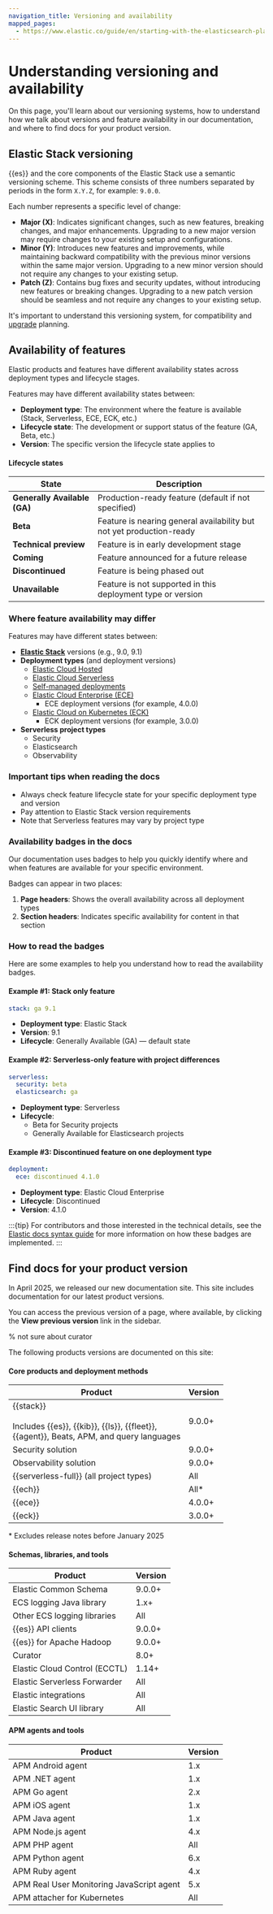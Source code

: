 ```yaml
---
navigation_title: Versioning and availability
mapped_pages:
  - https://www.elastic.co/guide/en/starting-with-the-elasticsearch-platform-and-its-solutions/current/introducing-elastic-documentation.html
---
```


# Understanding versioning and availability

On this page, you'll learn about our versioning systems, how to understand how we talk about versions and feature availability in our documentation, and where to find docs for your product version.

## Elastic Stack versioning

{{es}} and the core components of the Elastic Stack use a semantic versioning scheme. This scheme consists of three numbers separated by periods in the form `X.Y.Z`, for example: `9.0.0`.

Each number represents a specific level of change:

- **Major (X)**: Indicates significant changes, such as new features, breaking changes, and major enhancements. Upgrading to a new major version may require changes to your existing setup and configurations.
- **Minor (Y)**: Introduces new features and improvements, while maintaining backward compatibility with the previous minor versions within the same major version. Upgrading to a new minor version should not require any changes to your existing setup.
- **Patch (Z)**: Contains bug fixes and security updates, without introducing new features or breaking changes. Upgrading to a new patch version should be seamless and not require any changes to your existing setup.

It's important to understand this versioning system, for compatibility and [upgrade](/deploy-manage/upgrade.md) planning.

## Availability of features

Elastic products and features have different availability states across deployment types and lifecycle stages.

Features may have different availability states between:

- **Deployment type**: The environment where the feature is available (Stack, Serverless, ECE, ECK, etc.)
- **Lifecycle state**: The development or support status of the feature (GA, Beta, etc.)
- **Version**: The specific version the lifecycle state applies to

#### Lifecycle states

| State | Description |
|-------|-------------|
| **Generally Available (GA)** | Production-ready feature (default if not specified) |
| **Beta** | Feature is nearing general availability but not yet production-ready |
| **Technical preview** | Feature is in early development stage |
| **Coming** | Feature announced for a future release |
| **Discontinued** | Feature is being phased out |
| **Unavailable** | Feature is not supported in this deployment type or version |

### Where feature availability may differ

Features may have different states between:

- **[Elastic Stack](the-stack.md)** versions (e.g., 9.0, 9.1)
- **Deployment types** (and deployment versions)
  - [Elastic Cloud Hosted](/deploy-manage/deploy/elastic-cloud/cloud-hosted.md)
  - [Elastic Cloud Serverless](/deploy-manage/deploy/elastic-cloud/serverless.md)
  - [Self-managed deployments](/deploy-manage/deploy/self-managed.md)
  - [Elastic Cloud Enterprise (ECE)](/deploy-manage/deploy/cloud-enterprise.md)
    - ECE deployment versions (for example, 4.0.0)
  - [Elastic Cloud on Kubernetes (ECK)](/deploy-manage/deploy/cloud-on-k8s.md)
    - ECK deployment versions (for example, 3.0.0)
- **Serverless project types**
  - Security
  - Elasticsearch
  - Observability

### Important tips when reading the docs

- Always check feature lifecycle state for your specific deployment type and version
- Pay attention to Elastic Stack version requirements
- Note that Serverless features may vary by project type

### Availability badges in the docs

Our documentation uses badges to help you quickly identify where and when features are available for your specific environment.

Badges can appear in two places:
1. **Page headers**: Shows the overall availability across all deployment types
2. **Section headers**: Indicates specific availability for content in that section

### How to read the badges

Here are some examples to help you understand how to read the availability badges.

#### Example #1: Stack only feature

```yaml {applies_to}
stack: ga 9.1
```
- **Deployment type**: Elastic Stack
- **Version**: 9.1
- **Lifecycle**: Generally Available (GA) — default state

#### Example #2: Serverless-only feature with project differences

```yaml {applies_to}
serverless:
  security: beta
  elasticsearch: ga
```
- **Deployment type**: Serverless
- **Lifecycle**:
  - Beta for Security projects
  - Generally Available for Elasticsearch projects

#### Example #3: Discontinued feature on one deployment type

```yaml {applies_to}
deployment:
  ece: discontinued 4.1.0
```
- **Deployment type**: Elastic Cloud Enterprise
- **Lifecycle**: Discontinued
- **Version**: 4.1.0

:::{tip}
For contributors and those interested in the technical details, see the [Elastic docs syntax guide](https://elastic.github.io/docs-builder/syntax/applies/) for more information on how these badges are implemented.
:::

## Find docs for your product version

In April 2025, we released our new documentation site. This site includes documentation for our latest product versions.

You can access the previous version of a page, where available, by clicking the **View previous version** link in the sidebar. 

% not sure about curator

The following products versions are documented on this site:

#### Core products and deployment methods

| Product | Version |
| --- | --- |
| {{stack}}<br><br>Includes {{es}}, {{kib}}, {{ls}}, {{fleet}}, <br>{{agent}}, Beats, APM, and query languages | 9.0.0+ |
| Security solution | 9.0.0+ |
| Observability solution | 9.0.0+ |
| {{serverless-full}} (all project types) | All |
| {{ech}} | All*  |
| {{ece}} | 4.0.0+ |
| {{eck}} | 3.0.0+ |

\* Excludes release notes before January 2025

#### Schemas, libraries, and tools

| Product | Version |
| --- | --- |
| Elastic Common Schema | 9.0.0+ |
| ECS logging Java library | 1.x+ |
| Other ECS logging libraries | All |
| {{es}} API clients | 9.0.0+ |
| {{es}} for Apache Hadoop | 9.0.0+ |
| Curator | 8.0+ | 
| Elastic Cloud Control (ECCTL) | 1.14+ |
| Elastic Serverless Forwarder | All | 
| Elastic integrations | All |
| Elastic Search UI library | All |

#### APM agents and tools

| Product | Version |
| --- | --- |
| APM Android agent | 1.x |
| APM .NET agent | 1.x |
| APM Go agent | 2.x |
| APM iOS agent | 1.x | 
| APM Java agent | 1.x | 
| APM Node.js agent | 4.x |
| APM PHP agent | All |
| APM Python agent | 6.x |
| APM Ruby agent | 4.x | 
| APM Real User Monitoring JavaScript agent | 5.x |
| APM attacher for Kubernetes | All |



